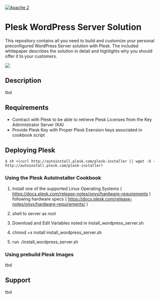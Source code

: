 [![Apache 2](http://img.shields.io/badge/license-Apache%202-blue.svg)](http://www.apache.org/licenses/LICENSE-2.0)

# Plesk WordPress Server Solution

This repository contains all you need to build and customize your personal preconfigured WordPress Server solution with Plesk. The included whitepaper describes the solution in detail and highlights why you should offer it to your customers.

![](https://raw.githubusercontent.com/plesk/ext-welcome-wp/master/_meta/screenshots/1.png)

## Description

tbd

## Requirements

 * Contract with Plesk to be able to retrieve Plesk Licenses from the Key Administrator Server (KA)
 * Provide Plesk Key with Proper Plesk Exension keys associated in cookbook script
 
## Deploying Plesk

    $ sh <(curl http://autoinstall.plesk.com/plesk-installer || wget -O - http://autoinstall.plesk.com/plesk-installer)

### Using the Plesk AutoInstaller Cookbook

1. Install one of the supported Linux Operating Systems ( https://docs.plesk.com/release-notes/onyx/hardware-requirements ) following hardware specs ( https://docs.plesk.com/release-notes/onyx/hardware-requirements/ )

2. shell to server as root

3. Download and Edit Variables noted in install_wordpress_server.sh

4. chmod +x install install_wordpress_server.sh

5. run  ./install_wordpress_server.sh

### Using prebuild Plesk Images

tbd

## Support

tbd
